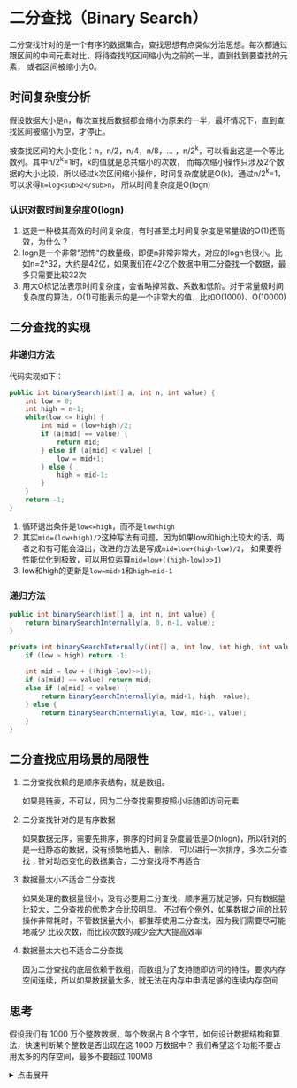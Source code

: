 # 二分查找（Binary Search）

二分查找针对的是一个有序的数据集合，查找思想有点类似分治思想。每次都通过跟区间的中间元素对比，将待查找的区间缩小为之前的一半，直到找到要查找的元素，
或者区间被缩小为0。

## 时间复杂度分析

假设数据大小是n，每次查找后数据都会缩小为原来的一半，最坏情况下，直到查找区间被缩小为空，才停止。

被查找区间的大小变化：n，n/2，n/4，n/8，... ，n/2<sup>k</sup>，可以看出这是一个等比数列。其中n/2<sup>k</sup>=1时，k的值就是总共缩小的次数，
而每次缩小操作只涉及2个数据的大小比较，所以经过k次区间缩小操作，时间复杂度就是O(k)。通过n/2<sup>k</sup>=1，可以求得`k=log<sub>2</sub>n`，
所以时间复杂度是O(logn)

### 认识对数时间复杂度O(logn)

1. 这是一种极其高效的时间复杂度，有时甚至比时间复杂度是常量级的O(1)还高效，为什么？
2. logn是一个非常"恐怖"的数量级，即便n非常非常大，对应的logn也很小。比如n=2^32，大约是42亿，如果我们在42亿个数据中用二分查找一个数据，最多只需要比较32次
3. 用大O标记法表示时间复杂度，会省略掉常数、系数和低阶。对于常量级时间复杂度的算法，O(1)可能表示的是一个非常大的值，比如O(1000)、O(10000)

## 二分查找的实现

### 非递归方法

代码实现如下：

```java
public int binarySearch(int[] a, int n, int value) {
    int low = 0;
    int high = n-1;
    while(low <= high) {
        int mid = (low+high)/2;
        if (a[mid] == value) {
            return mid;
        } else if (a[mid] < value) {
            low = mid+1;
        } else {
            high = mid-1;
        }
    }
    return -1;
}
```

1. 循环退出条件是`low<=high`，而不是`low<high`
2. 其实`mid=(low+high)/2`这种写法有问题，因为如果low和high比较大的话，两者之和有可能会溢出，改进的方法是写成`mid=low+(high-low)/2`，
如果要将性能优化到极致，可以用位运算`mid=low+((high-low)>>1)`
3. low和high的更新是`low=mid+1`和`high=mid-1`

### 递归方法

```java
public int binarySearch(int[] a, int n, int value) {
    return binarySearchInternally(a, 0, n-1, value);
}

private int binarySearchInternally(int[] a, int low, int high, int value) {
    if (low > high) return -1;
    
    int mid = low + ((high-low)>>1);
    if (a[mid] == value) return mid;
    else if (a[mid] < value) {
        return binarySearchInternally(a, mid+1, high, value);
    } else {
        return binarySearchInternally(a, low, mid-1, value);
    }
}
```

## 二分查找应用场景的局限性

1. 二分查找依赖的是顺序表结构，就是数组。

    如果是链表，不可以，因为二分查找需要按照小标随即访问元素
        
2. 二分查找针对的是有序数据

    如果数据无序，需要先排序，排序的时间复杂度最低是O(nlogn)，所以针对的是一组静态的数据，没有频繁地插入、删除，
    可以进行一次排序，多次二分查找；针对动态变化的数据集合，二分查找将不再适合

3. 数据量太小不适合二分查找

    如果处理的数据量很小，没有必要用二分查找，顺序遍历就足够，只有数据量比较大，二分查找的优势才会比较明显。
    不过有个例外，如果数据之间的比较操作非常耗时，不管数据量大小，都推荐使用二分查找，因为我们需要尽可能地减少
    比较次数，而比较次数的减少会大大提高效率
   
4. 数据量太大也不适合二分查找

    因为二分查找的底层依赖于数组，而数组为了支持随即访问的特性，要求内存空间连续，所以如果数据量太多，就无法在内存中申请足够的连续内存空间
    
## 思考

假设我们有 1000 万个整数数据，每个数据占 8 个字节，如何设计数据结构和算法，快速判断某个整数是否出现在这 1000 万数据中？
我们希望这个功能不要占用太多的内存空间，最多不要超过 100MB

<details>
<summary>点击展开</summary>
1000万个整数，每个数据占8个字节，都存在内存里差不多占80MB，符合内存的限制，可以先对1000万数据从小到大排序，然后再利用二分查找算法

如果用散列表或者二叉树来解决，都会需要额外的内存空间，用100MB的内存是存不下的，而二分查找底层依赖的是数组，是最省内存空间的存储方式
</details>    
    